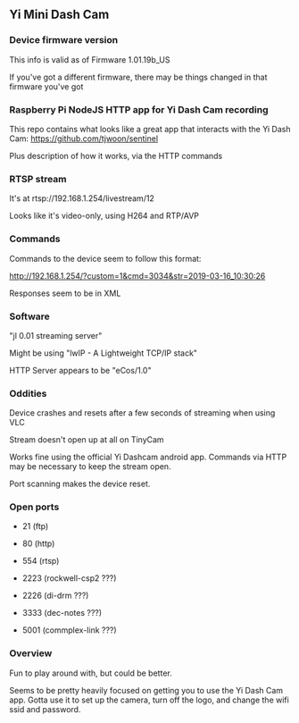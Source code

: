 ## Yi Mini Dash Cam

### Device firmware version

This info is valid as of Firmware 1.01.19b_US

If you've got a different firmware, there may be things changed in that firmware you've got

### Raspberry Pi NodeJS HTTP app for Yi Dash Cam recording

This repo contains what looks like a great app that interacts with the Yi Dash Cam: https://github.com/tjwoon/sentinel

Plus description of how it works, via the HTTP commands

### RTSP stream

It's at rtsp://192.168.1.254/livestream/12

Looks like it's video-only, using H264 and RTP/AVP

### Commands

Commands to the device seem to follow this format:

http://192.168.1.254/?custom=1&cmd=3034&str=2019-03-16_10:30:26

Responses seem to be in XML

### Software

"jl 0.01 streaming server"

Might be using "lwIP - A Lightweight TCP/IP stack"

HTTP Server appears to be "eCos/1.0"

### Oddities

Device crashes and resets after a few seconds of streaming when using VLC

Stream doesn't open up at all on TinyCam

Works fine using the official Yi Dashcam android app. Commands via HTTP may be necessary to keep the stream open.

Port scanning makes the device reset.

### Open ports

* 21 (ftp)

* 80 (http)

* 554 (rtsp)

* 2223 (rockwell-csp2 ???)

* 2226 (di-drm ???)

* 3333 (dec-notes ???)

* 5001 (commplex-link ???)

### Overview

Fun to play around with, but could be better.

Seems to be pretty heavily focused on getting you to use the Yi Dash Cam app. Gotta use it to set up the camera, turn off the logo, and change the wifi ssid and password.
